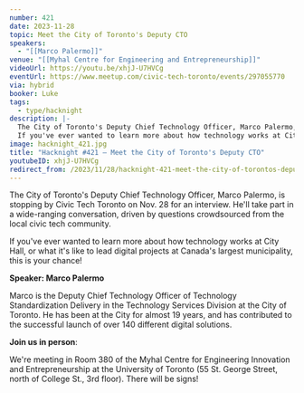 ```yaml
---
number: 421
date: 2023-11-28
topic: Meet the City of Toronto's Deputy CTO
speakers:
  - "[[Marco Palermo]]"
venue: "[[Myhal Centre for Engineering and Entrepreneurship]]"
videoUrl: https://youtu.be/xhjJ-U7HVCg
eventUrl: https://www.meetup.com/civic-tech-toronto/events/297055770
via: hybrid
booker: Luke
tags:
  - type/hacknight
description: |-
  The City of Toronto's Deputy Chief Technology Officer, Marco Palermo, is stopping by Civic Tech Toronto on Nov. 28 for an interview. He'll take part in a wide-ranging conversation, driven by questions crowdsourced from the local civic tech community.
  If you've ever wanted to learn more about how technology works at City Hall, or what it's like to lead digital projects at Canada's largest municipality, this is your chance!
image: hacknight_421.jpg
title: "Hacknight #421 – Meet the City of Toronto's Deputy CTO"
youtubeID: xhjJ-U7HVCg
redirect_from: /2023/11/28/hacknight-421-meet-the-city-of-torontos-deputy-cto-with-marco-palermo/
---
```


The City of Toronto's Deputy Chief Technology Officer, Marco Palermo, is stopping by Civic Tech Toronto on Nov. 28 for an interview. He'll take part in a wide-ranging conversation, driven by questions crowdsourced from the local civic tech community.

If you've ever wanted to learn more about how technology works at City Hall, or what it's like to lead digital projects at Canada's largest municipality, this is your chance!

**Speaker: Marco Palermo**

Marco is the Deputy Chief Technology Officer of Technology Standardization Delivery in the Technology Services Division at the City of Toronto. He has been at the City for almost 19 years, and has contributed to the successful launch of over 140 different digital solutions.

**Join us in person**:

We're meeting in Room 380 of the Myhal Centre for Engineering Innovation and Entrepreneurship at the University of Toronto (55 St. George Street, north of College St., 3rd floor). There will be signs!
